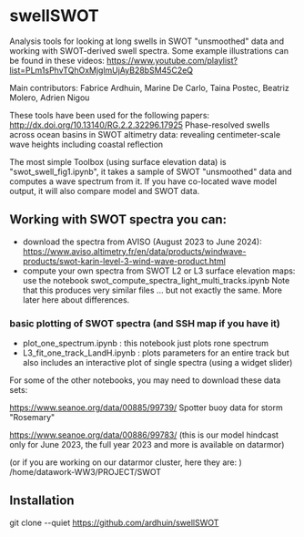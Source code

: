# swellSWOT
Analysis tools for looking at long swells in SWOT "unsmoothed" data and working with SWOT-derived swell spectra. Some example illustrations can be found in these videos: 
https://www.youtube.com/playlist?list=PLm1sPhvTQhOxMjglmUjAyB28bSM45C2eQ 

Main contributors: 
Fabrice Ardhuin, Marine De Carlo, Taina Postec, Beatriz Molero, Adrien Nigou 

These tools have been used for the following papers: 
http://dx.doi.org/10.13140/RG.2.2.32296.17925   Phase-resolved swells across ocean basins in SWOT altimetry data: revealing centimeter-scale wave heights including coastal reflection

The most simple Toolbox (using surface elevation data) is "swot_swell_fig1.ipynb", it takes a sample of SWOT "unsmoothed" data and computes a wave spectrum from it. 
If you have co-located wave model output, it will also
compare model and SWOT data.

## Working with SWOT spectra you can: 
- download the spectra from AVISO (August 2023 to June 2024): https://www.aviso.altimetry.fr/en/data/products/windwave-products/swot-karin-level-3-wind-wave-product.html
- compute your own spectra from SWOT L2 or L3 surface elevation maps: 
use the notebook swot_compute_spectra_light_multi_tracks.ipynb
Note that this produces very similar files ... but not exactly the same. More later here about differences. 

### basic plotting of SWOT spectra (and SSH map if you have it)
- plot_one_spectrum.ipynb : this notebook just plots rone spectrum 
- L3_fit_one_track_LandH.ipynb : plots parameters for an entire track but also includes 
an interactive plot of single spectra (using a widget slider)  

For some of the other notebooks, you may need to download these data sets: 

https://www.seanoe.org/data/00885/99739/  Spotter buoy data for storm "Rosemary"

https://www.seanoe.org/data/00886/99783/  (this is our model hindcast only for June 2023, the full year 2023 and
more is available on datarmor) 

(or if you are working on our datarmor cluster, here they are: ) 
/home/datawork-WW3/PROJECT/SWOT

## Installation 
git clone --quiet https://github.com/ardhuin/swellSWOT
